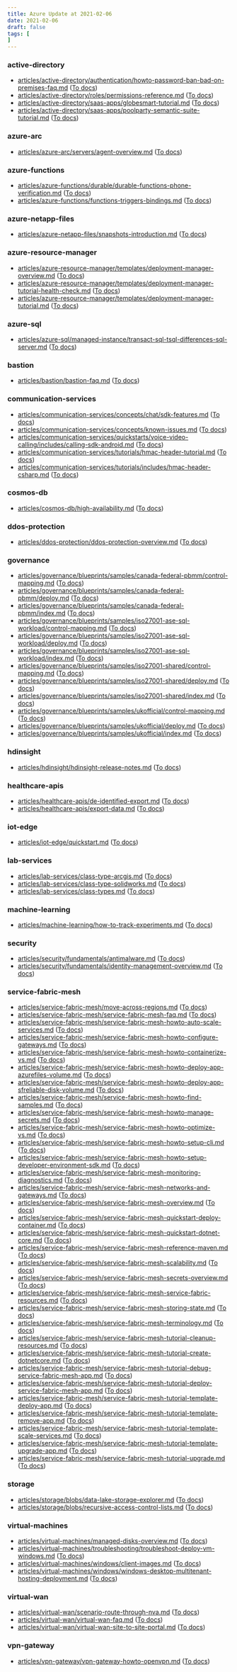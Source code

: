```yaml
---
title: Azure Update at 2021-02-06
date: 2021-02-06
draft: false
tags: [
]
---
```


### active-directory
- [articles/active-directory/authentication/howto-password-ban-bad-on-premises-faq.md](https://github.com/MicrosoftDocs/azure-docs/compare/4380aac..59cfed6#diff-865262a20107b8dc5662cfcb0a8355030eaef7b56d6001bd77229bbf0a76582d) ([To docs](https://docs.microsoft.com/en-us/azure/active-directory/authentication/howto-password-ban-bad-on-premises-faq?WT.mc_id=AZ-MVP-5003408))
- [articles/active-directory/roles/permissions-reference.md](https://github.com/MicrosoftDocs/azure-docs/compare/4380aac..59cfed6#diff-8838b576cbdf03ff4e8bc097461fdeb47efdb0f9644b9b85fceadae4fa0084af) ([To docs](https://docs.microsoft.com/en-us/azure/active-directory/roles/permissions-reference?WT.mc_id=AZ-MVP-5003408))
- [articles/active-directory/saas-apps/globesmart-tutorial.md](https://github.com/MicrosoftDocs/azure-docs/compare/4380aac..59cfed6#diff-2934d4a309eb9148c99e555ffba1a4800d5e5cc7318356c05eabacaf3aab4860) ([To docs](https://docs.microsoft.com/en-us/azure/active-directory/saas-apps/globesmart-tutorial?WT.mc_id=AZ-MVP-5003408))
- [articles/active-directory/saas-apps/poolparty-semantic-suite-tutorial.md](https://github.com/MicrosoftDocs/azure-docs/compare/4380aac..59cfed6#diff-3c15ffd9b819a11c63390480dd833233cde9263ec58bf1eac46f639b5a8a389e) ([To docs](https://docs.microsoft.com/en-us/azure/active-directory/saas-apps/poolparty-semantic-suite-tutorial?WT.mc_id=AZ-MVP-5003408))
    
### azure-arc
- [articles/azure-arc/servers/agent-overview.md](https://github.com/MicrosoftDocs/azure-docs/compare/4380aac..59cfed6#diff-fa8260aa0f8a35df695c855209ce238327b2be227c8fab1fa6bc603e88bc8cb2) ([To docs](https://docs.microsoft.com/en-us/azure/azure-arc/servers/agent-overview?WT.mc_id=AZ-MVP-5003408))
    
### azure-functions
- [articles/azure-functions/durable/durable-functions-phone-verification.md](https://github.com/MicrosoftDocs/azure-docs/compare/4380aac..59cfed6#diff-354346b11ea6e4acfcf4a54c633b51da5ec10c4f6fac02dfbf1dda1eb2394eb9) ([To docs](https://docs.microsoft.com/en-us/azure/azure-functions/durable/durable-functions-phone-verification?WT.mc_id=AZ-MVP-5003408))
- [articles/azure-functions/functions-triggers-bindings.md](https://github.com/MicrosoftDocs/azure-docs/compare/4380aac..59cfed6#diff-b89b81b44d35c87e048aff8699c2cb9106a3e9af9f6de8e0d549560e84bef821) ([To docs](https://docs.microsoft.com/en-us/azure/azure-functions/functions-triggers-bindings?WT.mc_id=AZ-MVP-5003408))
    
### azure-netapp-files
- [articles/azure-netapp-files/snapshots-introduction.md](https://github.com/MicrosoftDocs/azure-docs/compare/4380aac..59cfed6#diff-37864bda0b783744d870338e644cb47f134da0208351291720f44a8587cc55cb) ([To docs](https://docs.microsoft.com/en-us/azure/azure-netapp-files/snapshots-introduction?WT.mc_id=AZ-MVP-5003408))
    
### azure-resource-manager
- [articles/azure-resource-manager/templates/deployment-manager-overview.md](https://github.com/MicrosoftDocs/azure-docs/compare/4380aac..59cfed6#diff-2a90b71272eb209b7269ba619a4cfbdd954d6531e5da8383d4a7bf3b9d35f5ea) ([To docs](https://docs.microsoft.com/en-us/azure/azure-resource-manager/templates/deployment-manager-overview?WT.mc_id=AZ-MVP-5003408))
- [articles/azure-resource-manager/templates/deployment-manager-tutorial-health-check.md](https://github.com/MicrosoftDocs/azure-docs/compare/4380aac..59cfed6#diff-88d021f030d468a233188632a8a49b630642dfbf84b2b3d44841ef9ad5ff60c5) ([To docs](https://docs.microsoft.com/en-us/azure/azure-resource-manager/templates/deployment-manager-tutorial-health-check?WT.mc_id=AZ-MVP-5003408))
- [articles/azure-resource-manager/templates/deployment-manager-tutorial.md](https://github.com/MicrosoftDocs/azure-docs/compare/4380aac..59cfed6#diff-f117f827ef202ef819c48091c1a5c789c81c2750a67e7c1996771dfcb825628a) ([To docs](https://docs.microsoft.com/en-us/azure/azure-resource-manager/templates/deployment-manager-tutorial?WT.mc_id=AZ-MVP-5003408))
    
### azure-sql
- [articles/azure-sql/managed-instance/transact-sql-tsql-differences-sql-server.md](https://github.com/MicrosoftDocs/azure-docs/compare/4380aac..59cfed6#diff-dcb4287fa98536f9a3a6f3111c99b577736027920de8027f8d108230a99b1abd) ([To docs](https://docs.microsoft.com/en-us/azure/azure-sql/managed-instance/transact-sql-tsql-differences-sql-server?WT.mc_id=AZ-MVP-5003408))
    
### bastion
- [articles/bastion/bastion-faq.md](https://github.com/MicrosoftDocs/azure-docs/compare/4380aac..59cfed6#diff-5857b3bbcb2d74027eb8e804cdf8d2356629d9c2ca8b50ba34960e77cd08f4e7) ([To docs](https://docs.microsoft.com/en-us/azure/bastion/bastion-faq?WT.mc_id=AZ-MVP-5003408))
    
### communication-services
- [articles/communication-services/concepts/chat/sdk-features.md](https://github.com/MicrosoftDocs/azure-docs/compare/4380aac..59cfed6#diff-a51efb5e37aabf3793c9596d6ddcbb7b2d28acdd67ae9752da16ecf4ee6e25a8) ([To docs](https://docs.microsoft.com/en-us/azure/communication-services/concepts/chat/sdk-features?WT.mc_id=AZ-MVP-5003408))
- [articles/communication-services/concepts/known-issues.md](https://github.com/MicrosoftDocs/azure-docs/compare/4380aac..59cfed6#diff-019462450e6141e3c29ea26185ff160d2f8556e49a089d47ee76df158e07ee4e) ([To docs](https://docs.microsoft.com/en-us/azure/communication-services/concepts/known-issues?WT.mc_id=AZ-MVP-5003408))
- [articles/communication-services/quickstarts/voice-video-calling/includes/calling-sdk-android.md](https://github.com/MicrosoftDocs/azure-docs/compare/4380aac..59cfed6#diff-0040a87abf1f9bc0931ca9fca3ba0f959de23bedd109332ea8709cfee0271987) ([To docs](https://docs.microsoft.com/en-us/azure/communication-services/quickstarts/voice-video-calling/includes/calling-sdk-android?WT.mc_id=AZ-MVP-5003408))
- [articles/communication-services/tutorials/hmac-header-tutorial.md](https://github.com/MicrosoftDocs/azure-docs/compare/4380aac..59cfed6#diff-62cbaac0f3c88e1b92ab44b6e1d510d5354ff26d32c12ccc460e73de32121a32) ([To docs](https://docs.microsoft.com/en-us/azure/communication-services/tutorials/hmac-header-tutorial?WT.mc_id=AZ-MVP-5003408))
- [articles/communication-services/tutorials/includes/hmac-header-csharp.md](https://github.com/MicrosoftDocs/azure-docs/compare/4380aac..59cfed6#diff-28a260dbe8d529eeeb4b5abb6daadbce86232f09ee575c8492646f590f959b33) ([To docs](https://docs.microsoft.com/en-us/azure/communication-services/tutorials/includes/hmac-header-csharp?WT.mc_id=AZ-MVP-5003408))
    
### cosmos-db
- [articles/cosmos-db/high-availability.md](https://github.com/MicrosoftDocs/azure-docs/compare/4380aac..59cfed6#diff-6d2255ae100a4776e3157516e82e8c808846d52b51799ef312f828d1a0d7ba56) ([To docs](https://docs.microsoft.com/en-us/azure/cosmos-db/high-availability?WT.mc_id=AZ-MVP-5003408))
    
### ddos-protection
- [articles/ddos-protection/ddos-protection-overview.md](https://github.com/MicrosoftDocs/azure-docs/compare/4380aac..59cfed6#diff-0f30424a2945d58fb699378ae2ba87bb714711fabdb74ac75851c945088a5c35) ([To docs](https://docs.microsoft.com/en-us/azure/ddos-protection/ddos-protection-overview?WT.mc_id=AZ-MVP-5003408))
    
### governance
- [articles/governance/blueprints/samples/canada-federal-pbmm/control-mapping.md](https://github.com/MicrosoftDocs/azure-docs/compare/4380aac..59cfed6#diff-4619214158190ce96f31b8a031448612dd9f136c5cc617d95ba56b4a6ab615d3) ([To docs](https://docs.microsoft.com/en-us/azure/governance/blueprints/samples/canada-federal-pbmm/control-mapping?WT.mc_id=AZ-MVP-5003408))
- [articles/governance/blueprints/samples/canada-federal-pbmm/deploy.md](https://github.com/MicrosoftDocs/azure-docs/compare/4380aac..59cfed6#diff-6f742a4ff7b508309758006583a26e8ea1f1367ca7ed2c5ab16f1c7f55a81822) ([To docs](https://docs.microsoft.com/en-us/azure/governance/blueprints/samples/canada-federal-pbmm/deploy?WT.mc_id=AZ-MVP-5003408))
- [articles/governance/blueprints/samples/canada-federal-pbmm/index.md](https://github.com/MicrosoftDocs/azure-docs/compare/4380aac..59cfed6#diff-8fbd6a00ce15ee4b006d54b0a6d5d3704d446abbc490a8eec486211eea53817f) ([To docs](https://docs.microsoft.com/en-us/azure/governance/blueprints/samples/canada-federal-pbmm/index?WT.mc_id=AZ-MVP-5003408))
- [articles/governance/blueprints/samples/iso27001-ase-sql-workload/control-mapping.md](https://github.com/MicrosoftDocs/azure-docs/compare/4380aac..59cfed6#diff-f3da2b7313eaab3c0c6089cc3528efc29ab236efa767772d22c07802364fbdbf) ([To docs](https://docs.microsoft.com/en-us/azure/governance/blueprints/samples/iso27001-ase-sql-workload/control-mapping?WT.mc_id=AZ-MVP-5003408))
- [articles/governance/blueprints/samples/iso27001-ase-sql-workload/deploy.md](https://github.com/MicrosoftDocs/azure-docs/compare/4380aac..59cfed6#diff-6232b4815cd2fc9bc14660590ed98616fa94bb1bf53b58ef9182dc9f7130515c) ([To docs](https://docs.microsoft.com/en-us/azure/governance/blueprints/samples/iso27001-ase-sql-workload/deploy?WT.mc_id=AZ-MVP-5003408))
- [articles/governance/blueprints/samples/iso27001-ase-sql-workload/index.md](https://github.com/MicrosoftDocs/azure-docs/compare/4380aac..59cfed6#diff-d0b819d836d36b5dac7e1826abad7a9ddd550e7e757239ba4bb70999b78438e1) ([To docs](https://docs.microsoft.com/en-us/azure/governance/blueprints/samples/iso27001-ase-sql-workload/index?WT.mc_id=AZ-MVP-5003408))
- [articles/governance/blueprints/samples/iso27001-shared/control-mapping.md](https://github.com/MicrosoftDocs/azure-docs/compare/4380aac..59cfed6#diff-7487ababdc8728a0445620c59859b1c4a6c64f3da9f59ec33c849c98e2cd13d3) ([To docs](https://docs.microsoft.com/en-us/azure/governance/blueprints/samples/iso27001-shared/control-mapping?WT.mc_id=AZ-MVP-5003408))
- [articles/governance/blueprints/samples/iso27001-shared/deploy.md](https://github.com/MicrosoftDocs/azure-docs/compare/4380aac..59cfed6#diff-fa75412aecca04a0e22b6ec372d57967d6d46a1ff100c19cce6ea82542e93274) ([To docs](https://docs.microsoft.com/en-us/azure/governance/blueprints/samples/iso27001-shared/deploy?WT.mc_id=AZ-MVP-5003408))
- [articles/governance/blueprints/samples/iso27001-shared/index.md](https://github.com/MicrosoftDocs/azure-docs/compare/4380aac..59cfed6#diff-b9c862133fb7ca6c8a6b7b0c9aa445c8aa13292bb1a5dbf3c9169e23a7167201) ([To docs](https://docs.microsoft.com/en-us/azure/governance/blueprints/samples/iso27001-shared/index?WT.mc_id=AZ-MVP-5003408))
- [articles/governance/blueprints/samples/ukofficial/control-mapping.md](https://github.com/MicrosoftDocs/azure-docs/compare/4380aac..59cfed6#diff-4a824a8529c14a22decff529b5fc38fb48ebacb7f7c6b6b636b7cc6127797a7b) ([To docs](https://docs.microsoft.com/en-us/azure/governance/blueprints/samples/ukofficial/control-mapping?WT.mc_id=AZ-MVP-5003408))
- [articles/governance/blueprints/samples/ukofficial/deploy.md](https://github.com/MicrosoftDocs/azure-docs/compare/4380aac..59cfed6#diff-efc41c63e5ef76f64d9d1dc41cd2b1ea2071feb6fd3439ce7ec69a77a65a2a63) ([To docs](https://docs.microsoft.com/en-us/azure/governance/blueprints/samples/ukofficial/deploy?WT.mc_id=AZ-MVP-5003408))
- [articles/governance/blueprints/samples/ukofficial/index.md](https://github.com/MicrosoftDocs/azure-docs/compare/4380aac..59cfed6#diff-3187b9f0d2c5245a4f3bae75783132d1d93a4e8ee8354937901c1c249c49c59c) ([To docs](https://docs.microsoft.com/en-us/azure/governance/blueprints/samples/ukofficial/index?WT.mc_id=AZ-MVP-5003408))
    
### hdinsight
- [articles/hdinsight/hdinsight-release-notes.md](https://github.com/MicrosoftDocs/azure-docs/compare/4380aac..59cfed6#diff-3d7eda02a28773386ec1513fdb16fc496288d853d7186174d37e99d2e388d491) ([To docs](https://docs.microsoft.com/en-us/azure/hdinsight/hdinsight-release-notes?WT.mc_id=AZ-MVP-5003408))
    
### healthcare-apis
- [articles/healthcare-apis/de-identified-export.md](https://github.com/MicrosoftDocs/azure-docs/compare/4380aac..59cfed6#diff-02b7894fd31e2826f5aad63f9c8ab5b562c0f140284dc141335c048d1adf16f4) ([To docs](https://docs.microsoft.com/en-us/azure/healthcare-apis/de-identified-export?WT.mc_id=AZ-MVP-5003408))
- [articles/healthcare-apis/export-data.md](https://github.com/MicrosoftDocs/azure-docs/compare/4380aac..59cfed6#diff-82bf9f419ee52bc8771dfb8d46e48b4644381617800680a53786ca055eb38fef) ([To docs](https://docs.microsoft.com/en-us/azure/healthcare-apis/export-data?WT.mc_id=AZ-MVP-5003408))
    
### iot-edge
- [articles/iot-edge/quickstart.md](https://github.com/MicrosoftDocs/azure-docs/compare/4380aac..59cfed6#diff-797ccce86b08e4c3de7fe2d9587ec4a118246704bf99bc2561d54408368030e4) ([To docs](https://docs.microsoft.com/en-us/azure/iot-edge/quickstart?WT.mc_id=AZ-MVP-5003408))
    
### lab-services
- [articles/lab-services/class-type-arcgis.md](https://github.com/MicrosoftDocs/azure-docs/compare/4380aac..59cfed6#diff-daa00eb6abf41a6cc3720b35c97a5d80a346cd2f019f01846756c86b7bced65d) ([To docs](https://docs.microsoft.com/en-us/azure/lab-services/class-type-arcgis?WT.mc_id=AZ-MVP-5003408))
- [articles/lab-services/class-type-solidworks.md](https://github.com/MicrosoftDocs/azure-docs/compare/4380aac..59cfed6#diff-39febd49f902f73d402afeb31b007bfb4c77dbc188725cf7b8d45bff39c10152) ([To docs](https://docs.microsoft.com/en-us/azure/lab-services/class-type-solidworks?WT.mc_id=AZ-MVP-5003408))
- [articles/lab-services/class-types.md](https://github.com/MicrosoftDocs/azure-docs/compare/4380aac..59cfed6#diff-4921d4485279fa1b9bd76897ffaccf4f10ebbf3b0f77adb9e2ddcefdbafd30ae) ([To docs](https://docs.microsoft.com/en-us/azure/lab-services/class-types?WT.mc_id=AZ-MVP-5003408))
    
### machine-learning
- [articles/machine-learning/how-to-track-experiments.md](https://github.com/MicrosoftDocs/azure-docs/compare/4380aac..59cfed6#diff-c7c0a3ef7a32e358785f4fb39da609358d926ebc15bdc9cdbc81ece81624af24) ([To docs](https://docs.microsoft.com/en-us/azure/machine-learning/how-to-track-experiments?WT.mc_id=AZ-MVP-5003408))
    
### security
- [articles/security/fundamentals/antimalware.md](https://github.com/MicrosoftDocs/azure-docs/compare/4380aac..59cfed6#diff-78c4fd683f60cd56d286c174eead2be13ec8eff07d07d61bd34db8bdb920e593) ([To docs](https://docs.microsoft.com/en-us/azure/security/fundamentals/antimalware?WT.mc_id=AZ-MVP-5003408))
- [articles/security/fundamentals/identity-management-overview.md](https://github.com/MicrosoftDocs/azure-docs/compare/4380aac..59cfed6#diff-d645f61231bdc4b1f77da4583583c3b72f0f08b753cc15b6163025337c58b436) ([To docs](https://docs.microsoft.com/en-us/azure/security/fundamentals/identity-management-overview?WT.mc_id=AZ-MVP-5003408))
    
### service-fabric-mesh
- [articles/service-fabric-mesh/move-across-regions.md](https://github.com/MicrosoftDocs/azure-docs/compare/4380aac..59cfed6#diff-13a43f9499eed58b57590ce5ddcf5f45f7204c082c53369d4593ca2c52d0792f) ([To docs](https://docs.microsoft.com/en-us/azure/service-fabric-mesh/move-across-regions?WT.mc_id=AZ-MVP-5003408))
- [articles/service-fabric-mesh/service-fabric-mesh-faq.md](https://github.com/MicrosoftDocs/azure-docs/compare/4380aac..59cfed6#diff-bb1a7a5d45cc42bf8c22d2097d5e12e06c87a041806fee6f28325ea053ad65e0) ([To docs](https://docs.microsoft.com/en-us/azure/service-fabric-mesh/service-fabric-mesh-faq?WT.mc_id=AZ-MVP-5003408))
- [articles/service-fabric-mesh/service-fabric-mesh-howto-auto-scale-services.md](https://github.com/MicrosoftDocs/azure-docs/compare/4380aac..59cfed6#diff-2a9f34037a663dde2d34ccec5a88dafdeb7a2133ac8fe9553d62f3d603be1567) ([To docs](https://docs.microsoft.com/en-us/azure/service-fabric-mesh/service-fabric-mesh-howto-auto-scale-services?WT.mc_id=AZ-MVP-5003408))
- [articles/service-fabric-mesh/service-fabric-mesh-howto-configure-gateways.md](https://github.com/MicrosoftDocs/azure-docs/compare/4380aac..59cfed6#diff-7e0b326b0eb87698e0d7c6babf95e4128ce0a46be22d282ee0e089386b20c42f) ([To docs](https://docs.microsoft.com/en-us/azure/service-fabric-mesh/service-fabric-mesh-howto-configure-gateways?WT.mc_id=AZ-MVP-5003408))
- [articles/service-fabric-mesh/service-fabric-mesh-howto-containerize-vs.md](https://github.com/MicrosoftDocs/azure-docs/compare/4380aac..59cfed6#diff-41b241a6e5eeab64a5f0e34d31adace7c5a52db4618d6b50ef922ddb8bc26ee3) ([To docs](https://docs.microsoft.com/en-us/azure/service-fabric-mesh/service-fabric-mesh-howto-containerize-vs?WT.mc_id=AZ-MVP-5003408))
- [articles/service-fabric-mesh/service-fabric-mesh-howto-deploy-app-azurefiles-volume.md](https://github.com/MicrosoftDocs/azure-docs/compare/4380aac..59cfed6#diff-499f86ef4798f2ad12ce22c4e6472125732f6c3cca80ae0a4f5e2895e6d5f286) ([To docs](https://docs.microsoft.com/en-us/azure/service-fabric-mesh/service-fabric-mesh-howto-deploy-app-azurefiles-volume?WT.mc_id=AZ-MVP-5003408))
- [articles/service-fabric-mesh/service-fabric-mesh-howto-deploy-app-sfreliable-disk-volume.md](https://github.com/MicrosoftDocs/azure-docs/compare/4380aac..59cfed6#diff-6b161faa068dbe93bd4d486afb81f3ae9eb5f10c5ad42266e53d0726cd0c6c6e) ([To docs](https://docs.microsoft.com/en-us/azure/service-fabric-mesh/service-fabric-mesh-howto-deploy-app-sfreliable-disk-volume?WT.mc_id=AZ-MVP-5003408))
- [articles/service-fabric-mesh/service-fabric-mesh-howto-find-samples.md](https://github.com/MicrosoftDocs/azure-docs/compare/4380aac..59cfed6#diff-dd5c1a828082dfb8e423002ec082cf7661f4151a44e46bcea64bc24dca73d285) ([To docs](https://docs.microsoft.com/en-us/azure/service-fabric-mesh/service-fabric-mesh-howto-find-samples?WT.mc_id=AZ-MVP-5003408))
- [articles/service-fabric-mesh/service-fabric-mesh-howto-manage-secrets.md](https://github.com/MicrosoftDocs/azure-docs/compare/4380aac..59cfed6#diff-3ef86f724313f8a27826d91f996c6348577674d495ed30cf327363ccde2bbd11) ([To docs](https://docs.microsoft.com/en-us/azure/service-fabric-mesh/service-fabric-mesh-howto-manage-secrets?WT.mc_id=AZ-MVP-5003408))
- [articles/service-fabric-mesh/service-fabric-mesh-howto-optimize-vs.md](https://github.com/MicrosoftDocs/azure-docs/compare/4380aac..59cfed6#diff-86ac90e1dc78e21bc4e9cdd1ef62c3b0c03b9bdfd25d1ef34907197c1df2888d) ([To docs](https://docs.microsoft.com/en-us/azure/service-fabric-mesh/service-fabric-mesh-howto-optimize-vs?WT.mc_id=AZ-MVP-5003408))
- [articles/service-fabric-mesh/service-fabric-mesh-howto-setup-cli.md](https://github.com/MicrosoftDocs/azure-docs/compare/4380aac..59cfed6#diff-c357a71937f61e0742876308aa326f1bf3fdb21c99922b3b0d91dfa578dc7f54) ([To docs](https://docs.microsoft.com/en-us/azure/service-fabric-mesh/service-fabric-mesh-howto-setup-cli?WT.mc_id=AZ-MVP-5003408))
- [articles/service-fabric-mesh/service-fabric-mesh-howto-setup-developer-environment-sdk.md](https://github.com/MicrosoftDocs/azure-docs/compare/4380aac..59cfed6#diff-75b0445358a20cf2769d17e7d39ab38949a0340760a11be239463559111d86a8) ([To docs](https://docs.microsoft.com/en-us/azure/service-fabric-mesh/service-fabric-mesh-howto-setup-developer-environment-sdk?WT.mc_id=AZ-MVP-5003408))
- [articles/service-fabric-mesh/service-fabric-mesh-monitoring-diagnostics.md](https://github.com/MicrosoftDocs/azure-docs/compare/4380aac..59cfed6#diff-2d2892c82bd330d264ecf1083f29664e052428cddebae3850a8ece7ec2c6d8c4) ([To docs](https://docs.microsoft.com/en-us/azure/service-fabric-mesh/service-fabric-mesh-monitoring-diagnostics?WT.mc_id=AZ-MVP-5003408))
- [articles/service-fabric-mesh/service-fabric-mesh-networks-and-gateways.md](https://github.com/MicrosoftDocs/azure-docs/compare/4380aac..59cfed6#diff-0161b6bdd24ec43244a4b434e901f166388111c393dcae881105d11f9c7f8473) ([To docs](https://docs.microsoft.com/en-us/azure/service-fabric-mesh/service-fabric-mesh-networks-and-gateways?WT.mc_id=AZ-MVP-5003408))
- [articles/service-fabric-mesh/service-fabric-mesh-overview.md](https://github.com/MicrosoftDocs/azure-docs/compare/4380aac..59cfed6#diff-a655b8db56c1768ad4d77410863649cab1bce0c75a9bc6687f4045c29d563b77) ([To docs](https://docs.microsoft.com/en-us/azure/service-fabric-mesh/service-fabric-mesh-overview?WT.mc_id=AZ-MVP-5003408))
- [articles/service-fabric-mesh/service-fabric-mesh-quickstart-deploy-container.md](https://github.com/MicrosoftDocs/azure-docs/compare/4380aac..59cfed6#diff-494c156e438e1dd07e0a16fe2239d65436475d97e0221ea0d025a22f0a6e351f) ([To docs](https://docs.microsoft.com/en-us/azure/service-fabric-mesh/service-fabric-mesh-quickstart-deploy-container?WT.mc_id=AZ-MVP-5003408))
- [articles/service-fabric-mesh/service-fabric-mesh-quickstart-dotnet-core.md](https://github.com/MicrosoftDocs/azure-docs/compare/4380aac..59cfed6#diff-a622ec29d2161bc4c25f33130a32f94c23ebea7486ba9bece2b61b1cc33d96bb) ([To docs](https://docs.microsoft.com/en-us/azure/service-fabric-mesh/service-fabric-mesh-quickstart-dotnet-core?WT.mc_id=AZ-MVP-5003408))
- [articles/service-fabric-mesh/service-fabric-mesh-reference-maven.md](https://github.com/MicrosoftDocs/azure-docs/compare/4380aac..59cfed6#diff-716d9de8ceefd0e9d907410d844a7fa9a60ae224caea77c4f89ec3b2174c11d2) ([To docs](https://docs.microsoft.com/en-us/azure/service-fabric-mesh/service-fabric-mesh-reference-maven?WT.mc_id=AZ-MVP-5003408))
- [articles/service-fabric-mesh/service-fabric-mesh-scalability.md](https://github.com/MicrosoftDocs/azure-docs/compare/4380aac..59cfed6#diff-644929de3d7529fc304708c6f9b3f7068d3f7a63bdff48daabd20f63e591dc58) ([To docs](https://docs.microsoft.com/en-us/azure/service-fabric-mesh/service-fabric-mesh-scalability?WT.mc_id=AZ-MVP-5003408))
- [articles/service-fabric-mesh/service-fabric-mesh-secrets-overview.md](https://github.com/MicrosoftDocs/azure-docs/compare/4380aac..59cfed6#diff-f23a8500c9cf8c678505b68c35d37fce99c7aa1a3673f39fa0539463e59f1bd7) ([To docs](https://docs.microsoft.com/en-us/azure/service-fabric-mesh/service-fabric-mesh-secrets-overview?WT.mc_id=AZ-MVP-5003408))
- [articles/service-fabric-mesh/service-fabric-mesh-service-fabric-resources.md](https://github.com/MicrosoftDocs/azure-docs/compare/4380aac..59cfed6#diff-bc19839bab1d218f3717f53f068bd26f82e10404ddaff6de0236d16413db4eaa) ([To docs](https://docs.microsoft.com/en-us/azure/service-fabric-mesh/service-fabric-mesh-service-fabric-resources?WT.mc_id=AZ-MVP-5003408))
- [articles/service-fabric-mesh/service-fabric-mesh-storing-state.md](https://github.com/MicrosoftDocs/azure-docs/compare/4380aac..59cfed6#diff-421a5d094056f4b014a1d8c9077e11ef7b48690a61e01e5594c4b8277a147b70) ([To docs](https://docs.microsoft.com/en-us/azure/service-fabric-mesh/service-fabric-mesh-storing-state?WT.mc_id=AZ-MVP-5003408))
- [articles/service-fabric-mesh/service-fabric-mesh-terminology.md](https://github.com/MicrosoftDocs/azure-docs/compare/4380aac..59cfed6#diff-c22b2f34b71f2744136767e0170cd7adddb1662a5afe325589bc2431aec76a8e) ([To docs](https://docs.microsoft.com/en-us/azure/service-fabric-mesh/service-fabric-mesh-terminology?WT.mc_id=AZ-MVP-5003408))
- [articles/service-fabric-mesh/service-fabric-mesh-tutorial-cleanup-resources.md](https://github.com/MicrosoftDocs/azure-docs/compare/4380aac..59cfed6#diff-edddda6fb27518714a32e561a1cfc12202812d773055d576427f0f6ff627f9e3) ([To docs](https://docs.microsoft.com/en-us/azure/service-fabric-mesh/service-fabric-mesh-tutorial-cleanup-resources?WT.mc_id=AZ-MVP-5003408))
- [articles/service-fabric-mesh/service-fabric-mesh-tutorial-create-dotnetcore.md](https://github.com/MicrosoftDocs/azure-docs/compare/4380aac..59cfed6#diff-fac4fe243d5e5ea397df684d4f87de1df8c49421f9b0875d4fb2b13f139eb7d1) ([To docs](https://docs.microsoft.com/en-us/azure/service-fabric-mesh/service-fabric-mesh-tutorial-create-dotnetcore?WT.mc_id=AZ-MVP-5003408))
- [articles/service-fabric-mesh/service-fabric-mesh-tutorial-debug-service-fabric-mesh-app.md](https://github.com/MicrosoftDocs/azure-docs/compare/4380aac..59cfed6#diff-7370b9d3867bf291c0fd329851ad4ab5e6ad8575f2823d5e6f6f822e5f5dabe8) ([To docs](https://docs.microsoft.com/en-us/azure/service-fabric-mesh/service-fabric-mesh-tutorial-debug-service-fabric-mesh-app?WT.mc_id=AZ-MVP-5003408))
- [articles/service-fabric-mesh/service-fabric-mesh-tutorial-deploy-service-fabric-mesh-app.md](https://github.com/MicrosoftDocs/azure-docs/compare/4380aac..59cfed6#diff-1de9c4f77d535922a9261507746e267c5cca1d15a2fbd18db6ebac7ba2cd0c27) ([To docs](https://docs.microsoft.com/en-us/azure/service-fabric-mesh/service-fabric-mesh-tutorial-deploy-service-fabric-mesh-app?WT.mc_id=AZ-MVP-5003408))
- [articles/service-fabric-mesh/service-fabric-mesh-tutorial-template-deploy-app.md](https://github.com/MicrosoftDocs/azure-docs/compare/4380aac..59cfed6#diff-0966520852f107e12e60ebb794c3953604c8de895512b987f970b08068c74484) ([To docs](https://docs.microsoft.com/en-us/azure/service-fabric-mesh/service-fabric-mesh-tutorial-template-deploy-app?WT.mc_id=AZ-MVP-5003408))
- [articles/service-fabric-mesh/service-fabric-mesh-tutorial-template-remove-app.md](https://github.com/MicrosoftDocs/azure-docs/compare/4380aac..59cfed6#diff-e8a268f65d69c4901bba28582b8cfa025135aed69f8601ae3dfba596ad06acb2) ([To docs](https://docs.microsoft.com/en-us/azure/service-fabric-mesh/service-fabric-mesh-tutorial-template-remove-app?WT.mc_id=AZ-MVP-5003408))
- [articles/service-fabric-mesh/service-fabric-mesh-tutorial-template-scale-services.md](https://github.com/MicrosoftDocs/azure-docs/compare/4380aac..59cfed6#diff-d6a3da217764f6a6c02496aa08c32e3f6291573c33d53bb3261523ac860ed096) ([To docs](https://docs.microsoft.com/en-us/azure/service-fabric-mesh/service-fabric-mesh-tutorial-template-scale-services?WT.mc_id=AZ-MVP-5003408))
- [articles/service-fabric-mesh/service-fabric-mesh-tutorial-template-upgrade-app.md](https://github.com/MicrosoftDocs/azure-docs/compare/4380aac..59cfed6#diff-04968090cf329ef44272ae6db5c36f2665c08913c7acabe79932095fe178fda4) ([To docs](https://docs.microsoft.com/en-us/azure/service-fabric-mesh/service-fabric-mesh-tutorial-template-upgrade-app?WT.mc_id=AZ-MVP-5003408))
- [articles/service-fabric-mesh/service-fabric-mesh-tutorial-upgrade.md](https://github.com/MicrosoftDocs/azure-docs/compare/4380aac..59cfed6#diff-261b37a4fe2d3c1372c0509fc95c85eaaca3c41b54d56a21050bb7f2f0c29286) ([To docs](https://docs.microsoft.com/en-us/azure/service-fabric-mesh/service-fabric-mesh-tutorial-upgrade?WT.mc_id=AZ-MVP-5003408))
    
### storage
- [articles/storage/blobs/data-lake-storage-explorer.md](https://github.com/MicrosoftDocs/azure-docs/compare/4380aac..59cfed6#diff-558153f2c3d94735b2937d39dd5c0dfd1929ad804ed08c1138a6429745fd6888) ([To docs](https://docs.microsoft.com/en-us/azure/storage/blobs/data-lake-storage-explorer?WT.mc_id=AZ-MVP-5003408))
- [articles/storage/blobs/recursive-access-control-lists.md](https://github.com/MicrosoftDocs/azure-docs/compare/4380aac..59cfed6#diff-b901f9b5fb41803a27411340be30c1cbdbf6879fb5608fbc3fa5ab78b250c232) ([To docs](https://docs.microsoft.com/en-us/azure/storage/blobs/recursive-access-control-lists?WT.mc_id=AZ-MVP-5003408))
    
### virtual-machines
- [articles/virtual-machines/managed-disks-overview.md](https://github.com/MicrosoftDocs/azure-docs/compare/4380aac..59cfed6#diff-3478066f8d10b46be56d3af45c14b4fe75e4e0c36d7bf136605957ced5f8be18) ([To docs](https://docs.microsoft.com/en-us/azure/virtual-machines/managed-disks-overview?WT.mc_id=AZ-MVP-5003408))
- [articles/virtual-machines/troubleshooting/troubleshoot-deploy-vm-windows.md](https://github.com/MicrosoftDocs/azure-docs/compare/4380aac..59cfed6#diff-17df675912af0a29b2f16325ce163aedaab7b8513bef7982668b2a9385f3036a) ([To docs](https://docs.microsoft.com/en-us/azure/virtual-machines/troubleshooting/troubleshoot-deploy-vm-windows?WT.mc_id=AZ-MVP-5003408))
- [articles/virtual-machines/windows/client-images.md](https://github.com/MicrosoftDocs/azure-docs/compare/4380aac..59cfed6#diff-521c07acd48bc4549f75c2583b689c3651423d5b399355af338b7c4bcc78e5ac) ([To docs](https://docs.microsoft.com/en-us/azure/virtual-machines/windows/client-images?WT.mc_id=AZ-MVP-5003408))
- [articles/virtual-machines/windows/windows-desktop-multitenant-hosting-deployment.md](https://github.com/MicrosoftDocs/azure-docs/compare/4380aac..59cfed6#diff-9248d0248a2a83f7fbb9d1233c13280bc7e83b3f4af533dbf561c1967536c1bd) ([To docs](https://docs.microsoft.com/en-us/azure/virtual-machines/windows/windows-desktop-multitenant-hosting-deployment?WT.mc_id=AZ-MVP-5003408))
    
### virtual-wan
- [articles/virtual-wan/scenario-route-through-nva.md](https://github.com/MicrosoftDocs/azure-docs/compare/4380aac..59cfed6#diff-c1404f1fdef3365b6248703c0f1efb65cae146b3fe71779c805d246197fa1d8b) ([To docs](https://docs.microsoft.com/en-us/azure/virtual-wan/scenario-route-through-nva?WT.mc_id=AZ-MVP-5003408))
- [articles/virtual-wan/virtual-wan-faq.md](https://github.com/MicrosoftDocs/azure-docs/compare/4380aac..59cfed6#diff-7000b42198c2e7da2cd0fb3e5749fed0a65ceb2eff32ed11b1bc19e7523191ce) ([To docs](https://docs.microsoft.com/en-us/azure/virtual-wan/virtual-wan-faq?WT.mc_id=AZ-MVP-5003408))
- [articles/virtual-wan/virtual-wan-site-to-site-portal.md](https://github.com/MicrosoftDocs/azure-docs/compare/4380aac..59cfed6#diff-00d56f3aff5a0a98b2fbda21ddbac4726617571a6abc340b01cace1410d94268) ([To docs](https://docs.microsoft.com/en-us/azure/virtual-wan/virtual-wan-site-to-site-portal?WT.mc_id=AZ-MVP-5003408))
    
### vpn-gateway
- [articles/vpn-gateway/vpn-gateway-howto-openvpn.md](https://github.com/MicrosoftDocs/azure-docs/compare/4380aac..59cfed6#diff-271aedec98443c4a64cff659b0312781ff11e96a4e731d8871c37bb328388c11) ([To docs](https://docs.microsoft.com/en-us/azure/vpn-gateway/vpn-gateway-howto-openvpn?WT.mc_id=AZ-MVP-5003408))
    
